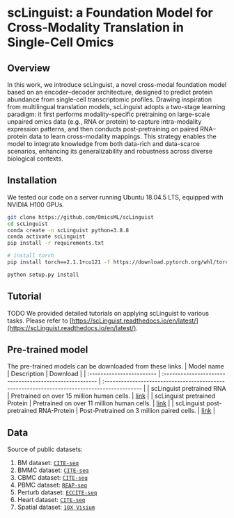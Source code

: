# scLinguist: a Foundation Model for Cross-Modality Translation in Single-Cell Omics
## Overview
In this work, we introduce scLinguist, a novel cross-modal foundation model based on an encoder–decoder architecture, designed to predict protein abundance from single-cell transcriptomic profiles. Drawing inspiration from multilingual translation models, scLinguist adopts a two-stage learning paradigm: it first performs modality-specific pretraining on large-scale unpaired omics data (e.g., RNA or protein) to capture intra-modality expression patterns, and then conducts post-pretraining on paired RNA–protein data to learn cross-modality mappings. This strategy enables the model to integrate knowledge from both data-rich and data-scarce scenarios, enhancing its generalizability and robustness across diverse biological contexts.


## Installation
We tested our code on a server running Ubuntu 18.04.5 LTS, equipped with NVIDIA H100 GPUs.


```bash
git clone https://github.com/OmicsML/scLinguist
cd scLinguist
conda create -n scLinguist python=3.8.8
conda activate scLinguist
pip install -r requirements.txt

# install torch
pip install torch==2.1.1+cu121 -f https://download.pytorch.org/whl/torch_stable.html

python setup.py install
```

## Tutorial
<!-- * [`finetune`](./integration_examples/horizontal) 
* [`zeroshot`](./integration_examples/vertical) 
* [`fewshot`](./integration_examples/mosaic) 
* [`imputation `](./imputation_examples/)  -->
TODO
We provided detailed tutorials on applying scLinguist to various tasks. Please refer to [https://scLinguist.readthedocs.io/en/latest/](https://scLinguist.readthedocs.io/en/latest/).

## Pre-trained model 
The pre-trained models can be downloaded from these links.
| Model name                | Description                                             | Download                                                                                     |
| :------------------------ | :------------------------------------------------------ | :------------------------------------------------------------------------------------------- |
| scLinguist pretrained RNA | Pretrained on over 15 million human cells. | [link](https://drive.google.com/file/d/16m1gVe2gKkyiitT0o90zgyiCmWUs8zQR/view?usp=sharing) |
| scLinguist pretrained Protein | Pretrained on over 11 million human cells. | [link](https://drive.google.com/file/d/1hs58F29qbh_aGiexerOCSJyQJDWV1gfI/view?usp=sharing) |
| scLinguist post-pretrained RNA-Protein | Post-Pretrained on 3 million paired cells. | [link](https://drive.google.com/file/d/1dU_AQ0n45KIElyL1VgPoarDd6qvcNhX4/view?usp=sharing) |



## Data
Source of public datasets:
1. BM dataset: [`CITE-seq`](https://www.ncbi.nlm.nih.gov/geo/query/acc.cgi?acc=GSE128639) 
2. BMMC dataset: [`CITE-seq`](https://www.ncbi.nlm.nih.gov/geo/query/acc.cgi?acc=194122)
3. CBMC dataset: [`CITE-seq`](https://www.ncbi.nlm.nih.gov/geo/query/acc.cgi?acc=GSE10086)
4. PBMC dataset: [`REAP-seq`](https://www.ncbi.nlm.nih.gov/geo/query/acc.cgi?acc=GSE100501)
5. Perturb dataset: [`ECCITE-seq`](https://www.ncbi.nlm.nih.gov/geo/query/acc.cgi?acc=GSE15306)
6. Heart dataset: [`CITE-seq`](https://www.ncbi.nlm.nih.gov/geo/query/acc.cgi?acc=GSE218392)
7. Spatial dataset: [`10X Visium`](https://www.10xgenomics.com/datasets/gene-protein-expression-library-of-human-tonsil-cytassist-ffpe-2-standard)